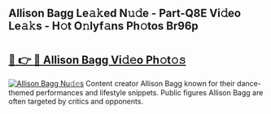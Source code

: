 ## Allison Bagg Le𝚊𝚔ed N𝚞𝚍e - Part-Q8E Vi𝚍eo Le𝚊𝚔s - H𝚘t O𝚗lyf𝚊ns Ph𝚘tos Br96p

# <h2><a href="http://hf5xigx.feru.top/?c=Allison+Bagg">🔗 👉 🔴 Allison Bagg Vi𝚍𝚎o Ph𝚘t𝚘𝚜</a></h2>

[![Allison Bagg Nu𝚍𝚎s](https://i.imgur.com/0TWrTi3.gif)](http://hf5xigx.feru.top/?c=Allison+Bagg)
Content creator Allison Bagg known for their dance-themed performances and lifestyle snippets. Public figures Allison Bagg are often targeted by critics and opponents. 
